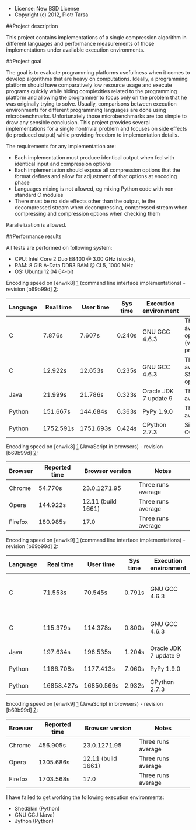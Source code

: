 - License: New BSD License
- Copyright (c) 2012, Piotr Tarsa

##Project description

This project contains implementations of a single compression algorithm in different languages and performance measurements of those implementations under available execution environments.

##Project goal

The goal is to evaluate programming platforms usefullness when it comes to develop algorithms that are heavy on computations. Ideally, a programming platform should have comparatively low resource usage and execute programs quickly while hiding complexities related to the programming platform and allowing the programmer to focus only on the problem that he was originally trying to solve. Usually, comparisons between execution environments for different programming languages are done using microbenchmarks. Unfortunately those microbenchmarks are too simple to draw any sensible conclusion. This project provides several implementations for a single nontrivial problem and focuses on side effects (ie produced output) while providing freedom to implementation details.

The requirements for any implementation are:

 - Each implementation must produce identical output when fed with identical input and compression options
 - Each implementation should expose all compression options that the format defines and allow for adjustment of that options at encoding phase
 - Languages mixing is not allowed, eg mixing Python code with non-standard C modules
 - There must be no side effects other than the output, ie the decompressed stream when decompressing, compressed stream when compressing and compression options when checking them

Parallelization is allowed.

##Performance results

All tests are performed on following system:

- CPU: Intel Core 2 Duo E8400 @ 3.00 GHz (stock),
- RAM: 8 GiB A-Data DDR3 RAM @ CL5, 1000 MHz
- OS: Ubuntu 12.04 64-bit

Encoding speed on [enwik8] [1] (command line interface implementations) - revision [b69b99d] [2]:
<table>
  <thead>
    <tr>
      <th>Language</th>
      <th>Real time</th>
      <th>User time</th>
      <th>Sys time</th>
      <th>Execution environment</th>
      <th>Notes</th>
    </tr>
  </thead>
  <tbody>
    <tr>
      <td>C</td>
      <td>7.876s</td>
      <td>7.607s</td>
      <td>0.240s</td>
      <td>GNU GCC 4.6.3</td>
      <td>Three runs average, SSE optimizations (vectors and prefetching)</td>
    </tr>
    <tr>
      <td>C</td>
      <td>12.922s</td>
      <td>12.653s</td>
      <td>0.235s</td>
      <td>GNU GCC 4.6.3</td>
      <td>Three runs average, no SSE optimizations</td>
    </tr>
    <tr>
      <td>Java</td>
      <td>21.999s</td>
      <td>21.786s</td>
      <td>0.323s</td>
      <td>Oracle JDK 7 update 9</td>
      <td>Three runs average</td>
    </tr>
    <tr>
      <td>Python</td>
      <td>151.667s</td>
      <td>144.684s</td>
      <td>6.363s</td>
      <td>PyPy 1.9.0</td>
      <td>Three runs average</td>
    </tr>
    <tr>
      <td>Python</td>
      <td>1752.591s</td>
      <td>1751.693s</td>
      <td>0.424s</td>
      <td>CPython 2.7.3</td>
      <td>Single run, -OO</td>
    </tr>
  </tbody>
</table>

Encoding speed on [enwik8] [1] (JavaScript in browsers) - revision [b69b99d] [2]:
<table>
  <thead>
    <tr>
      <th>Browser</th>
      <th>Reported time</th>
      <th>Browser version</th>
      <th>Notes</th>
    </tr>
  </thead>
  <tbody>
    <tr>
      <td>Chrome</td>
      <td>54.770s</td>
      <td>23.0.1271.95</td>
      <td>Three runs average</td>
    </tr>
    <tr>
      <td>Opera</td>
      <td>144.922s</td>
      <td>12.11 (build 1661)</td>
      <td>Three runs average</td>
    </tr>
    <tr>
      <td>Firefox</td>
      <td>180.985s</td>
      <td>17.0</td>
      <td>Three runs average</td>
    </tr>
  </tbody>
</table>

Encoding speed on [enwik9] [1] (command line interface implementations) - revision [b69b99d] [2]:
<table>
  <thead>
    <tr>
      <th>Language</th>
      <th>Real time</th>
      <th>User time</th>
      <th>Sys time</th>
      <th>Execution environment</th>
      <th>Notes</th>
    </tr>
  </thead>
  <tbody>
    <tr>
      <td>C</td>
      <td>71.553s</td>
      <td>70.545s</td>
      <td>0.791s</td>
      <td>GNU GCC 4.6.3</td>
      <td>Three runs average, SSE optimizations (vectors and prefetching)</td>
    </tr>
    <tr>
      <td>C</td>
      <td>115.379s</td>
      <td>114.378s</td>
      <td>0.800s</td>
      <td>GNU GCC 4.6.3</td>
      <td>Three runs average, no SSE optimizations</td>
    </tr>
    <tr>
      <td>Java</td>
      <td>197.634s</td>
      <td>196.535s</td>
      <td>1.204s</td>
      <td>Oracle JDK 7 update 9</td>
      <td>Three runs average</td>
    </tr>
    <tr>
      <td>Python</td>
      <td>1186.708s</td>
      <td>1177.413s</td>
      <td>7.060s</td>
      <td>PyPy 1.9.0</td>
      <td>Three runs average</td>
    </tr>
    <tr>
      <td>Python</td>
      <td>16858.427s</td>
      <td>16850.569s</td>
      <td>2.932s</td>
      <td>CPython 2.7.3</td>
      <td>Single run, without -OO</td>
    </tr>
  </tbody>
</table>

Encoding speed on [enwik9] [1] (JavaScript in browsers) - revision [b69b99d] [2]:
<table>
  <thead>
    <tr>
      <th>Browser</th>
      <th>Reported time</th>
      <th>Browser version</th>
      <th>Notes</th>
    </tr>
  </thead>
  <tbody>
    <tr>
      <td>Chrome</td>
      <td>456.905s</td>
      <td>23.0.1271.95</td>
      <td>Three runs average</td>
    </tr>
    <tr>
      <td>Opera</td>
      <td>1305.686s</td>
      <td>12.11 (build 1661)</td>
      <td>Three runs average</td>
    </tr>
    <tr>
      <td>Firefox</td>
      <td>1703.568s</td>
      <td>17.0</td>
      <td>Three runs average</td>
    </tr>
  </tbody>
</table>

I have failed to get working the following execution environments:

 - ShedSkin (Python)
 - GNU GCJ (Java)
 - Jython (Python)



  [1]: http://mattmahoney.net/dc/textdata.html "LTCB: About the Test data"
  [2]: https://github.com/tarsa/TarsaLZP/commit/b69b99d775981668b8b09a71f181db3959955640 "b69b99d775981668b8b09a71f181db3959955640"

